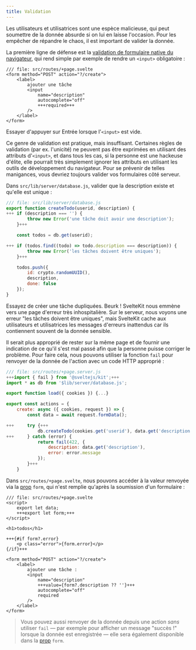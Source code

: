 ```yaml
---
title: Validation
---
```


Les utilisateurs et utilisatrices sont une espèce malicieuse, qui peut soumettre de la donnée absurde si on lui en laisse l'occasion. Pour les empêcher de répandre le chaos, il est important de valider la donnée.

La première ligne de défense est la [validation de formulaire native du navigateur](https://developer.mozilla.org/fr/docs/Learn/Forms/Form_validation#using_built-in_form_validation), qui rend simple par exemple de rendre un `<input>` obligatoire :

```svelte
/// file: src/routes/+page.svelte
<form method="POST" action="?/create">
	<label>
		ajouter une tâche
		<input
			name="description"
			autocomplete="off"
			+++required+++
		/>
	</label>
</form>
```

Essayer d'appuyer sur Entrée lorsque l'`<input>` est vide.

Ce genre de validation est pratique, mais insuffisant. Certaines règles de validation (par ex. l'unicité) ne peuvent pas être exprimées en utilisant des attributs d'`<input>`, et dans tous les cas, si la personne est une hackeuse d'élite, elle pourrait très simplement ignorer les attributs en utilisant les outils de développement du navigateur. Pour se prévenir de telles manigances, vous devriez toujours valider vos formulaires côté serveur.

Dans `src/lib/server/database.js`, valider que la description existe et qu'elle est unique :

```js
/// file: src/lib/server/database.js
export function createTodo(userid, description) {
+++	if (description === '') {
		throw new Error('une tâche doit avoir une description');
	}+++

	const todos = db.get(userid);

+++	if (todos.find((todo) => todo.description === description)) {
		throw new Error('les tâches doivent être uniques');
	}+++

	todos.push({
		id: crypto.randomUUID(),
		description,
		done: false
	});
}
```

Essayez de créer une tâche dupliquées. Beurk ! SvelteKit nous emmène vers une page d'erreur très inhospitalière. Sur le serveur, nous voyons une erreur "les tâches doivent être uniques", mais SvelteKit cache aux utilisateurs et utilisatrices les messages d'erreurs inattendus car ils contiennent souvent de la donnée sensible.

Il serait plus approprié de rester sur la même page et de fournir une indication de ce qu'il s'est mal passé afin que la personne puisse corriger le problème. Pour faire cela, nous pouvons utiliser la fonction `fail` pour renvoyer de la donnée de l'action avec un code HTTP approprié :

```js
/// file: src/routes/+page.server.js
+++import { fail } from '@sveltejs/kit';+++
import * as db from '$lib/server/database.js';

export function load({ cookies }) {...}

export const actions = {
	create: async ({ cookies, request }) => {
		const data = await request.formData();

+++		try {+++
			db.createTodo(cookies.get('userid'), data.get('description'));
+++		} catch (error) {
			return fail(422, {
				description: data.get('description'),
				error: error.message
			});
		}+++
	}
```

Dans `src/routes/+page.svelte`, nous pouvons accéder à la valeur renvoyée via la <span class="vo">[prop](SVELTE_SITE_URL/docs/sveltejs#props)</span> `form`, qui n'est remplie qu'après la soumission d'un formulaire :

```svelte
/// file: src/routes/+page.svelte
<script>
	export let data;
	+++export let form;+++
</script>

<h1>todos</h1>

+++{#if form?.error}
	<p class="error">{form.error}</p>
{/if}+++

<form method="POST" action="?/create">
	<label>
		ajouter une tâche :
		<input
			name="description"
			+++value={form?.description ?? ''}+++
			autocomplete="off"
			required
		/>
	</label>
</form>
```

> Vous pouvez aussi renvoyer de la donnée depuis une action _sans_ utiliser `fail` — par exemple pour afficher un message "succès !" lorsque la donnée est enregistrée — elle sera également disponible dans la <span class="vo">[prop](SVELTE_SITE_URL/docs/sveltejs#props)</span> `form`.
